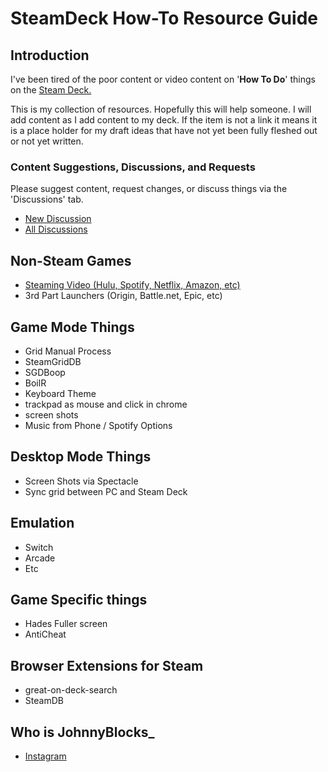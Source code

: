 # SteamDeck How-To Resource Guide

## Introduction
I've been tired of the poor content or video content on '**How To Do**' things on the [Steam Deck.](https://store.steampowered.com/steamdeck)

This is my collection of resources.  Hopefully this will help someone.
I will add content as I add content to my deck.  If the item is not a link it means it is a place holder for my draft ideas that have not yet been fully fleshed out or not yet written.

### Content Suggestions, Discussions, and Requests
Please suggest content, request changes, or discuss things via the 'Discussions' tab.  
- [New Discussion](https://github.com/JohnnyBlocks/SteamDeck/discussions/new)
- [All Discussions](https://github.com/JohnnyBlocks/SteamDeck/discussions)

## Non-Steam Games
- [Steaming Video (Hulu, Spotify, Netflix, Amazon, etc)](VideoStreamingServices.md)
- 3rd Part Launchers (Origin, Battle.net, Epic, etc)

## Game Mode Things
- Grid Manual Process
- SteamGridDB
- SGDBoop
- BoilR
- Keyboard Theme
- trackpad as mouse and click in chrome
- screen shots
- Music from Phone / Spotify Options

## Desktop Mode Things
- Screen Shots via Spectacle  
- Sync grid between PC and Steam Deck

## Emulation
- Switch
- Arcade
- Etc

## Game Specific things
- Hades Fuller screen
- AntiCheat

## Browser Extensions for Steam
- great-on-deck-search
- SteamDB

## Who is JohnnyBlocks_
- [Instagram](https://instagram.com/JohnnyBlocks_)
